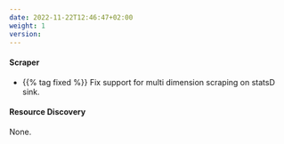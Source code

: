 ```yaml
---
date: 2022-11-22T12:46:47+02:00
weight: 1
version:
---
```


#### Scraper

- {{% tag fixed %}} Fix support for multi dimension scraping on statsD sink.

#### Resource Discovery

None.
